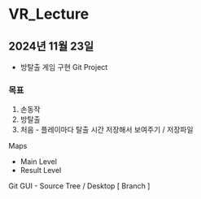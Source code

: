 # VR_Lecture

## 2024년 11월 23일

- 방탈출 게임 구현 Git Project

### 목표

1. 손동작
2. 방탈출 
3. 처음 - 플레이마다 탈출 시간 저장해서 보여주기 / 저장파일

Maps
- Main Level
- Result Level

Git GUI - Source Tree / Desktop [ Branch ]
